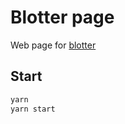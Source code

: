 # Blotter page

Web page for [blotter](https://github.com/OhYee/blotter)

## Start

```bash
yarn
yarn start
```